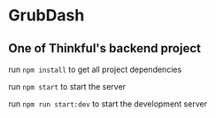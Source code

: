 # GrubDash

## One of Thinkful's backend project

run `npm install` to get all project dependencies  

run `npm start` to start the server  

run `npm run start:dev` to start the development server
